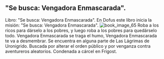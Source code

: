 ## "Se busca: Vengadora Enmascarada".
Libro: "Se busca: Vengadora Enmascarada".
En Dofus este libro inicia la misión: "Se busca: Vengadora Enmascarada".
![book_image_65](https://media.discordapp.net/attachments/1105643336989159555/1105648186296635392/65.jpg)
Roba a los ricos para dárselo a los pobres, y luego roba a los pobres para quedárselo todo. Vengadora Enmascarada se traga el humo, Vengadora Enmascarada te va a desmembrar.
Se encuentra en alguna parte de Las Lágrimas de Uronigrido.
Buscada por alterar el orden público y por venganza contra aventureros aleatorios.
Condenada a cárcel en Frigost.